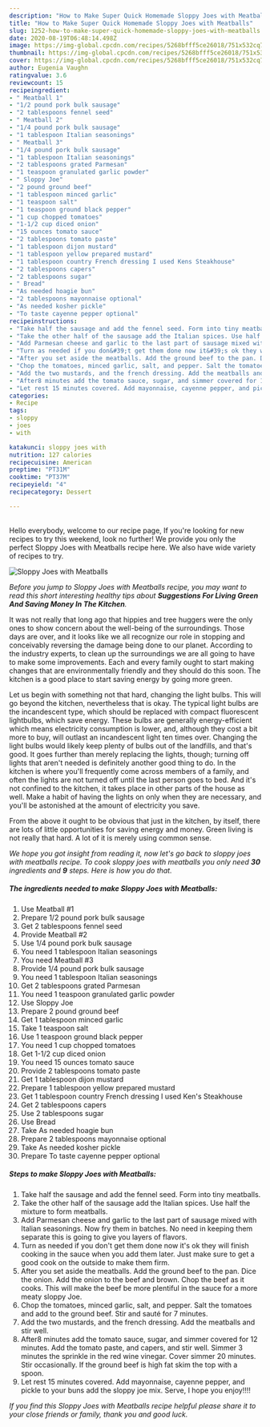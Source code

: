 ```yaml
---
description: "How to Make Super Quick Homemade Sloppy Joes with Meatballs"
title: "How to Make Super Quick Homemade Sloppy Joes with Meatballs"
slug: 1252-how-to-make-super-quick-homemade-sloppy-joes-with-meatballs
date: 2020-08-19T06:48:14.498Z
image: https://img-global.cpcdn.com/recipes/5268bfff5ce26018/751x532cq70/sloppy-joes-with-meatballs-recipe-main-photo.jpg
thumbnail: https://img-global.cpcdn.com/recipes/5268bfff5ce26018/751x532cq70/sloppy-joes-with-meatballs-recipe-main-photo.jpg
cover: https://img-global.cpcdn.com/recipes/5268bfff5ce26018/751x532cq70/sloppy-joes-with-meatballs-recipe-main-photo.jpg
author: Eugenia Vaughn
ratingvalue: 3.6
reviewcount: 15
recipeingredient:
- " Meatball 1"
- "1/2 pound pork bulk sausage"
- "2 tablespoons fennel seed"
- " Meatball 2"
- "1/4 pound pork bulk sausage"
- "1 tablespoon Italian seasonings"
- " Meatball 3"
- "1/4 pound pork bulk sausage"
- "1 tablespoon Italian seasonings"
- "2 tablespoons grated Parmesan"
- "1 teaspoon granulated garlic powder"
- " Sloppy Joe"
- "2 pound ground beef"
- "1 tablespoon minced garlic"
- "1 teaspoon salt"
- "1 teaspoon ground black pepper"
- "1 cup chopped tomatoes"
- "1-1/2 cup diced onion"
- "15 ounces tomato sauce"
- "2 tablespoons tomato paste"
- "1 tablespoon dijon mustard"
- "1 tablespoon yellow prepared mustard"
- "1 tablespoon country French dressing I used Kens Steakhouse"
- "2 tablespoons capers"
- "2 tablespoons sugar"
- " Bread"
- "As needed hoagie bun"
- "2 tablespoons mayonnaise optional"
- "As needed kosher pickle"
- "To taste cayenne pepper optional"
recipeinstructions:
- "Take half the sausage and add the fennel seed. Form into tiny meatballs."
- "Take the other half of the sausage add the Italian spices. Use half the mixture to form meatballs."
- "Add Parmesan cheese and garlic to the last part of sausage mixed with Italian seasonings. Now fry them in batches. No need in keeping them separate this is going to give you layers of flavors."
- "Turn as needed if you don&#39;t get them done now it&#39;s ok they will finish cooking in the sauce when you add them later. Just make sure to get a good cook on the outside to make them firm."
- "After you set aside the meatballs. Add the ground beef to the pan. Dice the onion. Add the onion to the beef and brown. Chop the beef as it cooks. This will make the beef be more plentiful in the sauce for a more meaty sloppy Joe."
- "Chop the tomatoes, minced garlic, salt, and pepper. Salt the tomatoes and add to the ground beef. Stir and sauté for 7 minutes."
- "Add the two mustards, and the french dressing. Add the meatballs and stir well."
- "After8 minutes add the tomato sauce, sugar, and simmer covered for 12 minutes. Add the tomato paste, and capers, and stir well. Simmer 3 minutes the sprinkle in the red wine vinegar. Cover simmer 20 minutes. Stir occasionally. If the ground beef is high fat skim the top with a spoon."
- "Let rest 15 minutes covered. Add mayonnaise, cayenne pepper, and pickle to your buns add the sloppy joe mix. Serve, I hope you enjoy!!!!"
categories:
- Recipe
tags:
- sloppy
- joes
- with

katakunci: sloppy joes with 
nutrition: 127 calories
recipecuisine: American
preptime: "PT31M"
cooktime: "PT37M"
recipeyield: "4"
recipecategory: Dessert

---
```

<br>
Hello everybody, welcome to our recipe page, If you're looking for new recipes to try this weekend, look no further! We provide you only the perfect Sloppy Joes with Meatballs recipe here. We also have wide variety of recipes to try.
<br>


![Sloppy Joes with Meatballs](https://img-global.cpcdn.com/recipes/5268bfff5ce26018/751x532cq70/sloppy-joes-with-meatballs-recipe-main-photo.jpg)

<i>Before you jump to Sloppy Joes with Meatballs recipe, you may want to read this short interesting healthy tips about 
<strong>Suggestions For Living Green And Saving Money In The Kitchen</strong>.</i>
</br>

It was not really that long ago that hippies and tree huggers were the only ones to show concern about the well-being of the surroundings. Those days are over, and it looks like we all recognize our role in stopping and conceivably reversing the damage being done to our planet. According to the industry experts, to clean up the surroundings we are all going to have to make some improvements. Each and every family ought to start making changes that are environmentally friendly and they should do this soon. The kitchen is a good place to start saving energy by going more green.

Let us begin with something not that hard, changing the light bulbs. This will go beyond the kitchen, nevertheless that is okay. The typical light bulbs are the incandescent type, which should be replaced with compact fluorescent lightbulbs, which save energy. These bulbs are generally energy-efficient which means electricity consumption is lower, and, although they cost a bit more to buy, will outlast an incandescent light ten times over. Changing the light bulbs would likely keep plenty of bulbs out of the landfills, and that's good. It goes further than merely replacing the lights, though; turning off lights that aren't needed is definitely another good thing to do. In the kitchen is where you'll frequently come across members of a family, and often the lights are not turned off until the last person goes to bed. And it's not confined to the kitchen, it takes place in other parts of the house as well. Make a habit of having the lights on only when they are necessary, and you'll be astonished at the amount of electricity you save.

From the above it ought to be obvious that just in the kitchen, by itself, there are lots of little opportunities for saving energy and money. Green living is not really that hard. A lot of it is merely using common sense.


<i>We hope you got insight from reading it, now let's go back to sloppy joes with meatballs recipe. To cook sloppy joes with meatballs you only need <strong>30</strong> ingredients and <strong>9</strong> steps. Here is how you do that.
</i>

##### The ingredients needed to make Sloppy Joes with Meatballs:

1. Use  Meatball #1
1. Prepare 1/2 pound pork bulk sausage
1. Get 2 tablespoons fennel seed
1. Provide  Meatball #2
1. Use 1/4 pound pork bulk sausage
1. You need 1 tablespoon Italian seasonings
1. You need  Meatball #3
1. Provide 1/4 pound pork bulk sausage
1. You need 1 tablespoon Italian seasonings
1. Get 2 tablespoons grated Parmesan
1. You need 1 teaspoon granulated garlic powder
1. Use  Sloppy Joe
1. Prepare 2 pound ground beef
1. Get 1 tablespoon minced garlic
1. Take 1 teaspoon salt
1. Use 1 teaspoon ground black pepper
1. You need 1 cup chopped tomatoes
1. Get 1-1/2 cup diced onion
1. You need 15 ounces tomato sauce
1. Provide 2 tablespoons tomato paste
1. Get 1 tablespoon dijon mustard
1. Prepare 1 tablespoon yellow prepared mustard
1. Get 1 tablespoon country French dressing I used Ken&#39;s Steakhouse
1. Get 2 tablespoons capers
1. Use 2 tablespoons sugar
1. Use  Bread
1. Take As needed hoagie bun
1. Prepare 2 tablespoons mayonnaise optional
1. Take As needed kosher pickle
1. Prepare To taste cayenne pepper optional


##### Steps to make Sloppy Joes with Meatballs:

1. Take half the sausage and add the fennel seed. Form into tiny meatballs.
1. Take the other half of the sausage add the Italian spices. Use half the mixture to form meatballs.
1. Add Parmesan cheese and garlic to the last part of sausage mixed with Italian seasonings. Now fry them in batches. No need in keeping them separate this is going to give you layers of flavors.
1. Turn as needed if you don&#39;t get them done now it&#39;s ok they will finish cooking in the sauce when you add them later. Just make sure to get a good cook on the outside to make them firm.
1. After you set aside the meatballs. Add the ground beef to the pan. Dice the onion. Add the onion to the beef and brown. Chop the beef as it cooks. This will make the beef be more plentiful in the sauce for a more meaty sloppy Joe.
1. Chop the tomatoes, minced garlic, salt, and pepper. Salt the tomatoes and add to the ground beef. Stir and sauté for 7 minutes.
1. Add the two mustards, and the french dressing. Add the meatballs and stir well.
1. After8 minutes add the tomato sauce, sugar, and simmer covered for 12 minutes. Add the tomato paste, and capers, and stir well. Simmer 3 minutes the sprinkle in the red wine vinegar. Cover simmer 20 minutes. Stir occasionally. If the ground beef is high fat skim the top with a spoon.
1. Let rest 15 minutes covered. Add mayonnaise, cayenne pepper, and pickle to your buns add the sloppy joe mix. Serve, I hope you enjoy!!!!


<i>If you find this Sloppy Joes with Meatballs recipe helpful please share it to your close friends or family, thank you and good luck.</i>
